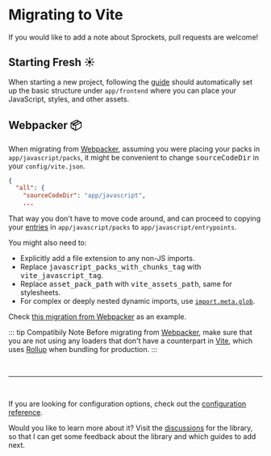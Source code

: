 [tag helpers]: /guide/development.html#tag-helpers-%F0%9F%8F%B7
[discussions]: https://github.com/ElMassimo/vite_ruby/discussions
[rails]: https://rubyonrails.org/
[webpacker]: https://github.com/rails/webpacker
[vite rails]: https://github.com/ElMassimo/vite_ruby
[vite]: https://vitejs.dev/
[rollup]: https://rollupjs.org/guide/en/
[entrypoints]: /guide/development.html#entrypoints-⤵%EF%B8%8F
[guide]: /guide/
[configuration reference]: /config/

# Migrating to Vite

If you would like to add a note about Sprockets, pull requests are welcome!

## Starting Fresh ☀️

When starting a new project, following the [guide] should automatically set up
the basic structure under `app/frontend` where you can place your JavaScript,
styles, and other assets.

## Webpacker 📦

When migrating from [Webpacker], assuming you were placing your packs in `app/javascript/packs`, it might be convenient to change <kbd>sourceCodeDir</kbd> in your `config/vite.json`.

```json
{
  "all": {
    "sourceCodeDir": "app/javascript",
    ...
```

That way you don't have to move code around, and can proceed to copying your
[entries][entrypoints] in `app/javascript/packs` to `app/javascript/entrypoints`.

You might also need to:

- Explicitly add a file extension to any non-JS imports.
- Replace <kbd>javascript_packs_with_chunks_tag</kbd> with <kbd>vite_javascript_tag</kbd>.
- Replace <kbd>asset_pack_path</kbd> with <kbd>vite_assets_path</kbd>, same for stylesheets.
- For complex or deeply nested dynamic imports, use [`import.meta.glob`](https://vitejs.dev/guide/features.html#glob-import).

Check [this migration from Webpacker](https://github.com/ElMassimo/pingcrm-vite/pull/1) as an example.

::: tip Compatibily Note
Before migrating from [Webpacker], make sure that you are not using any loaders
that don't have a counterpart in [Vite], which uses [Rollup] when bundling for production.
:::


<br>
<hr>
<br>

If you are looking for configuration options, check out the [configuration reference].

Would you like to learn more about it? Visit the [discussions] for the library,
so that I can get some feedback about the library and which guides to add next.

